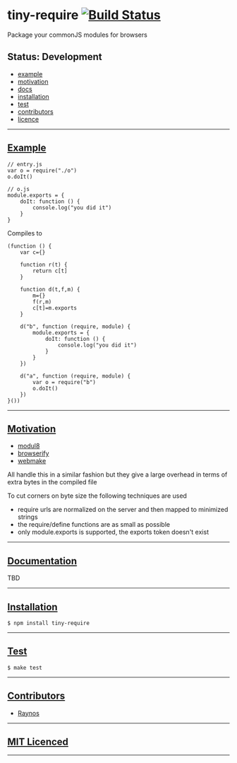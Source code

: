 # tiny-require [![Build Status][1]][2]

Package your commonJS modules for browsers

## Status: Development

 - [example][3]
 - [motivation][4]
 - [docs][8]
 - [installation][9]
 - [test][10]
 - [contributors][11]
 - [licence][12]

***

## <a name="example" href="#example">Example</a>

    // entry.js
    var o = require("./o")
    o.doIt()

    // o.js
    module.exports = { 
        doIt: function () {
            console.log("you did it")    
        }
    }

Compiles to

    (function () {
        var c={}

        function r(t) {
            return c[t]
        }

        function d(t,f,m) {
            m={}
            f(r,m)
            c[t]=m.exports
        }

        d("b", function (require, module) {
            module.exports = {
                doIt: function () {
                    console.log("you did it")
                }
            }
        })

        d("a", function (require, module) {
            var o = require("b")
            o.doIt()
        })
    }())

***

## <a name="motivation" href="#motivation">Motivation</a>

 - [modul8][5]
 - [browserify][6]
 - [webmake][7]

All handle this in a similar fashion but they give a large overhead in terms of extra bytes in the compiled file

To cut corners on byte size the following techniques are used

 - require urls are normalized on the server and then mapped to minimized strings
 - the require/define functions are as small as possible
 - only module.exports is supported, the exports token doesn't exist

***

## <a name="docs" href="#docs">Documentation</a>

TBD

***

## <a name="installation" href="#installation">Installation</a>

`$ npm install tiny-require`

***

## <a name="test" href="#test">Test</a>

`$ make test`

***

## <a name="contributors" href="#contributors">Contributors</a>

 - [Raynos][13]

***

## <a name="licence" href="#licence">MIT Licenced</a>

***

  [1]: https://secure.travis-ci.org/Raynos/tiny-require.png
  [2]: http://travis-ci.org/Raynos/tiny-require
  [3]: https://github.com/Raynos/tiny-require#example
  [4]: https://github.com/Raynos/tiny-require#motivation
  [5]: https://github.com/clux/modul8
  [6]: https://github.com/substack/node-browserify
  [7]: https://github.com/medikoo/modules-webmake
  [8]: https://github.com/Raynos/tiny-require#docs
  [9]: https://github.com/Raynos/tiny-require#installation
  [10]: https://github.com/Raynos/tiny-require#test
  [11]: https://github.com/Raynos/tiny-require#contributors
  [12]: https://github.com/Raynos/tiny-require#licence
  [13]: https://github.com/Raynos